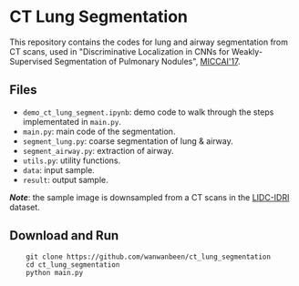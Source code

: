 # CT Lung Segmentation

This repository contains the codes for lung and airway segmentation from CT scans, used in "Discriminative Localization in CNNs for Weakly-Supervised Segmentation of Pulmonary Nodules", [MICCAI'17](https://arxiv.org/abs/1707.01086).

## Files

* ```demo_ct_lung_segment.ipynb```: demo code to walk through the steps implementated in ```main.py```.
* ```main.py```: main code of the segmentation.
* ```segment_lung.py```: coarse segmentation of lung & airway. 
* ```segment_airway.py```: extraction of airway. 
* ```utils.py```: utility functions.
* ```data```: input sample.
* ```result```: output sample.

***Note***: the sample image is downsampled from a CT scans in the [LIDC-IDRI](http://doi.org/10.7937/K9/TCIA.2015.LO9QL9SX) dataset.

## Download and Run

```
    git clone https://github.com/wanwanbeen/ct_lung_segmentation
    cd ct_lung_segmentation
    python main.py
```
